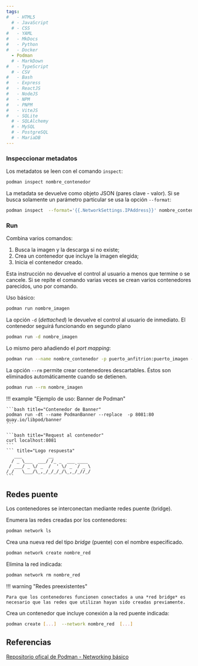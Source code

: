 ```yaml
---
tags:
#   - HTML5
  # - JavaScript
  # - CSS
#   - YAML
#   - MkDocs
#   - Python
#   - Docker
  - Podman
  # - MarkDown
#   - TypeScript
  # - CSV
#   - Bash
#   - Express
#   - ReactJS
#   - NodeJS
#   - NPM
#   - PNPM
#   - ViteJS
#   - SQLite
  # - SQLAlchemy
  # - MySQL
  # - PostgreSQL
  # - MariaDB
---
```


<!-- # Imágenes y contenedores -->
<!-- 
Las imágenes son los ejecutables compactados ,los cuales pueden incorporar intérpretes de lenguajes, bibliotecas, frameworks, etc. -->

<!-- 
Los contenedores son los objetos que "rodean" las imágenes y que incorporan las configuraciones, rutinas de programa, etc.  -->



<!-- ## Imágenes -->
<!-- 
### Listado

Indica qué imágenes están descargadas en la PC y sus características básicas: versión, identificador, espacio ocupado, etc.

```bash title="Listar imágenes locales"
podman images
``` -->
<!-- 
!!! info "DockerHub"

    En [DockerHub](https://hub.docker.com/) se puede consultar qué imágenes hay disponibles e indica el comando completo para descargarlas. 
 -->

<!-- 
!!! info "Fuentes de imágenes"

    - [Docker](docker.io/)
    - [Fedora Project](registry.fedoraproject.org/)
    - [Red Hat](registry.access.redhat.com/) (Es de pago)
    - [Quay](quay.io/) -->


<!-- 
### Descarga

Descarga la última versión disponible de la imagen indicada desde DockerHub y la etiqueta como latest.

```bash title="Descargar imagen - Última release"
podman pull nombre_imagen
```

Descarga la versión indicada de la imagen  y la etiqueta numerada.
Si no se indica la versión se descarga la más reciente (latest). -->

<!-- 

```bash title="Descargar imagen - version específica"
podman pull nombre_imagen:numero_version
```

!!! warning "Opciones de imagen"

    Cada imagen puede tener distintas opciones de configuración. Por ello hay que chequear también las opciones que se requieren para configurar los futuros contenedores basados en estas imágenes. 
 -->
<!-- 
### Borrado

Elimina del disco la imagen especificada:
```bash title="Eliminar imagen local"
podman image rm nombre_imagen:numero_version
```

 -->

<!-- ## Contenedores -->

<!-- 
### Creación
`podman create` crea un contenedor nuevo basado en la imagen especificada. Devuelve un número de identificador (ID).

```bash title="Crear contenedor - nombre arbitrario"
podman create nombre_imagen
```

```bash title="Crear contenedor - con nombre"
podman create --name nombre_contenedor nombre_imagen
``` 
-->


<!-- Crea un contenedor nuevo basado en la imagen especificada con el nombre indicado. -->






<!-- 
### Arranque

La puesta en marcha de los contenedores se puede hacer en base a su número identificador o en base a su nombre.


```bash title="Arranque - por ID"
podman start id_contenedor
```

```bash title="Arranque - por nombre"
podman start nombre_contenedor
```

Agregando las opciones `-a` (adjuntar) e `-i` (interactivo) se puede ver el log en consola y ejecutar comandos:

```bash title="Arranque - interactivo"
podman start -a -i nombre_contenedor
```
Las opciones se pueden indicar juntas:

```bash title="Arranque - interactivo"
podman start -ai nombre_contenedor      
```
 -->




<!-- 
### Detención

Detiene al contenedor indicado:
```bash title="Detención - por nombre"
podman stop nombre_contenedor
``` -->

<!-- 

!!! info "Señales de parada"

    En Linux la orden `stop` envía la señal del sistema SIGTERM. Si el contenedor no se detuvo en 10 segundos (valor predeterminado) Podman le envía la señal SIGKILL, lo cual equivale a lanzar la orden `kill`:

    ```bash title="Detención - SIGKILL"
    podman kill nombre_contenedor
    ```

!!! tip "Otras señales"
    Cabe señalar que el comando kill permite mandar otras señales diferentes con ayuda de la opción `--signal`:

    ```bash title="Señales específicas"
    podman kill --signal="SIGUP" nombre_contenedor
    ```
    En el ejemplo, la señal SIGUP hace que la aplicación relea sus archivos de configuración, siempre y cuando la aplicación lo soporte.

 -->



<!-- 
### Listado

Indica los contenedores en funcionamiento:

```bash title="Listado - en funcionamiento"
podman ps
```
Indica todos los contenedores existentes:

```bash title="Listado - todos"
podman ps -a
``` -->

<!-- 

### Borrado

Elimina el contenedor indicado
```bash title="Borrado de contenedor"
podman rm nombre_contenedor
``` 
-->


<!-- 
### Permisos de ejecución (REVISAR)


A diferencia de Docker, Podman no ejecuta sus contenedores con permisos de administrador. Como contrapartida, requiere que el usuario actual tenga permisos para ejecutar cada contenedor. Para liberar los contenedores a éstos se los crea con la opción: `--security-opt label=disable`.

De esta forma, la creación del contenedor queda como:


```bash title="Crear contenedor - con nombre"
podman create --security-opt label=disable --name nombre_contenedor nombre_imagen
``` -->

<!-- 
### Puertos y Port Mapping


Cada contenedor se comunica con otros contenedores y aplicaciones usando *sockets* , los cuales se componen por dirección IP y número de puerto. Cada imagen tiene un número de puerto asignado, el cual hereda el contenedor de manera predeterminada.  Por este motivo varios contenedores activos pueden heredar un mismo número de puerto. Para evitar ambigüedades y poder comunicarse con todos ellos los puertos de los contenedores se pueden “mapear” a distintos  puertos del sistema anfitrión.

Crea el contenedor ya mapeado al puerto host deseado. ( opción `-p`: *publish* ):

```bash title="Contenedor - con port mapping"
podman create  -p puerto_anfitrion:puerto_imagen --name nombre_contenedor nombre_imagen
```
 -->

<!-- 
### Variables de Entorno


Las variables de entorno se agregan al contenedor durante su creación mediante la opción `-e`: 


```bash title="Crear contenedor - con variable entorno"
podman create -e VARIABLE=VALOR  nombre_imagen
```

De usarse varias variables de entorno éstas se separan con barras invertidas `\`:


```bash title="Crear contenedor - con varias variables entorno"
podman create \ -e VARIABLE_1=VALOR_1 \ -e VARIABLE_2=VALOR_2 \ nombre_imagen
```

!!! example "Base de datos: Usuario y contraseña"

    En el ejemplo se hace un contenedor de MongoDB (base de datos no relacional) al que se le asigna nombre de usuario y contraseña:


    ```bash title="MongoDB - con usuario y contraseña" hl_lines="2 3"
    podman create  \
	-e MONGO_INITDB_ROOT_USERNAME=mongoadmin \
	-e MONGO_INITDB_ROOT_PASSWORD=secret \
	--name mongo_admin  mongo 
    ```
     -->



<!-- 
### Logs

El comando `logs` da los reportes del container usado hasta el presente y devuelve el control de la terminal al usuario.

```bash  title="mensajes de log"
podman logs nombre_contenedor
```

Agregando la opción `--follow` la terminal queda en espera a nuevos eventos:


```bash title="mensajes de log - modo live"
podman logs --follow nombre_contenedor
```

!!! hint "Atajo de salida"
    Se sale del *modo live* con ++ctrl++ + ++c++ 
-->





### Inspeccionar metadatos


Los metadatos se leen con el comando `inspect`:

```bash  title="inspeccionar"
podman inspect nombre_contenedor
```

La metadata se devuelve como objeto JSON (pares clave - valor). Si se busca solamente un parámetro particular se usa la opción `--format`:

```bash  title="inspeccionar - parametro IP"
podman inspect  --format='{{.NetworkSettings.IPAddress}}' nombre_contenedor
```



### Run


Combina varios comandos:

1. Busca la imagen y la descarga si no existe;
2. Crea un contenedor que incluye la imagen elegida;
3. Inicia el contenedor creado.

Esta instrucción no devuelve el control al usuario a menos que termine o se cancele. Si se repite el comando varias veces se crean varios contenedores parecidos, uno por comando.

Uso básico:

```bash title="run"
podman run nombre_imagen
```

La opción `-d` (*dettached*) le devuelve el control al usuario de inmediato. El contenedor seguirá funcionando en segundo plano

```bash title="run - segundo plano"
podman run -d nombre_imagen
```

Lo mismo pero añadiendo el *port mapping*:

```bash title="run - port mapping"
podman run --name nombre_contenedor -p puerto_anfitrion:puerto_imagen -d nombre_imagen
```

La opción `--rm` permite crear contenedores descartables. Éstos son eliminados automáticamente cuando se detienen. 


```bash title="run - contenedores descartables"
podman run --rm nombre_imagen
```


!!! example "Ejemplo de uso: Banner de Podman"

    ```bash title="Contenedor de Banner"
    podman run -dt --name PodmanBanner --replace  -p 8081:80 quay.io/libpod/banner
    ```

    ```bash title="Request al contenedor"
    curl localhost:8081
    ```
    ``` title="Logo respuesta"
       ___          __              
      / _ \___  ___/ /_ _  ___ ____ 
     / ___/ _ \/ _  /  ' \/ _ `/ _ \
    /_/   \___/\_,_/_/_/_/\_,_/_//_/
    ```





## Redes puente

Los contenedores se interconectan mediante redes puente (bridge).

Enumera las redes creadas por los contenedores:

```bash title="Redes - listar"
podman network ls
```

Crea una nueva red del tipo *bridge* (puente) con el nombre especificado.

```bash title="Redes - crear"
podman network create nombre_red
```

Elimina la red indicada:
```bash title="Redes - eliminar"
podman network rm nombre_red
```


!!! warning "Redes preexistentes"
    
    Para que los contenedores funcionen conectados a una *red bridge* es necesario que las redes que utilizan hayan sido creadas previamente.



Crea un contenedor que incluye conexión a la red puente indicada:

```bash title="Contenedores - conectado a red"
podman create [...]  --network nombre_red  [...]
```






## Referencias


[Repositorio ofical de Podman - Networking básico](https://github.com/containers/podman/blob/main/docs/tutorials/basic_networking.md)





